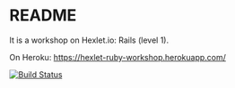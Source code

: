 # README

It is a workshop on Hexlet.io: Rails (level 1).

On Heroku: https://hexlet-ruby-workshop.herokuapp.com/

[![Build Status](https://travis-ci.org/igor-i/project-lvl4-s143.svg?branch=master)](https://travis-ci.org/igor-i/project-lvl4-s143)
